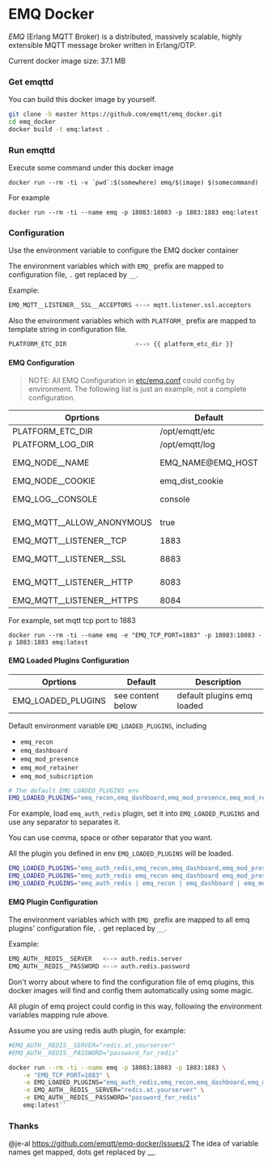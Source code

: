 # EMQ Docker

*EMQ* (Erlang MQTT Broker) is a distributed, massively scalable, highly extensible MQTT message broker written in Erlang/OTP.

Current docker image size: 37.1 MB 

### Get emqttd

You can build this docker image by yourself.

```bash
git clone -b master https://github.com/emqtt/emq_docker.git
cd emq_docker
docker build -t emq:latest . 
```

### Run emqttd

Execute some command under this docker image

``docker run --rm -ti -v `pwd`:$(somewhere) emq/$(image) $(somecommand)``

For example

``docker run --rm -ti --name emq -p 18083:18083 -p 1883:1883 emq:latest``

### Configuration

Use the environment variable to configure the EMQ docker container

The environment variables which with ``EMQ_`` prefix are mapped to configuration file, ``.`` get replaced by ``__``.

Example:

```bash
EMQ_MQTT__LISTENER__SSL__ACCEPTORS <--> mqtt.listener.ssl.acceptors
```

Also the environment variables which with ``PLATFORM_`` prefix are mapped to template string in configuration file.

```bash
PLATFORM_ETC_DIR                   <--> {{ platform_etc_dir }}
```

#### EMQ Configuration

> NOTE: All EMQ Configuration in [etc/emq.conf](https://github.com/emqtt/emqttd/blob/master/etc/emq.conf) could config by environment. The following list is just an example, not a complete configuration.

| Oprtions                  | Default            | Mapped                    | Description                           |
| ------------------------- | ------------------ | ------------------------- | ------------------------------------- |
| PLATFORM_ETC_DIR          | /opt/emqtt/etc     | {{ platform_etc_dir }}    | The etc directory                     |
| PLATFORM_LOG_DIR          | /opt/emqtt/log     | {{ platform_log_dir }}    | The log directory                     |
| EMQ_NODE__NAME            | EMQ_NAME@EMQ_HOST  | node.name                 | Erlang node name, name@ipaddress/host |
| EMQ_NODE__COOKIE          | emq_dist_cookie    | node.cookie               | cookie for cluster                    |
| EMQ_LOG__CONSOLE          | console            | log.console               | log console output method             |
| EMQ_MQTT__ALLOW_ANONYMOUS | true               | mqtt.allow_anonymous      | allow mqtt anonymous login            |
| EMQ_MQTT__LISTENER__TCP   | 1883               | mqtt.listener.tcp         | MQTT TCP port                         |
| EMQ_MQTT__LISTENER__SSL   | 8883               | mqtt.listener.ssl         | MQTT TCP TLS/SSL port                 |
| EMQ_MQTT__LISTENER__HTTP  | 8083               | mqtt.listener.http        | HTTP and WebSocket port               |
| EMQ_MQTT__LISTENER__HTTPS | 8084               |mqtt.listener.https         | HTTPS and WSS port                    |


For example, set mqtt tcp port to 1883

``docker run --rm -ti --name emq -e "EMQ_TCP_PORT=1883" -p 18083:18083 -p 1883:1883 emq:latest``

#### EMQ Loaded Plugins Configuration

| Oprtions                 | Default            | Description                           |
| ------------------------ | ------------------ | ------------------------------------- |
| EMQ_LOADED_PLUGINS       | see content below  | default plugins emq loaded            |

Default environment variable ``EMQ_LOADED_PLUGINS``, including 

- ``emq_recon``
- ``emq_dashboard``
- ``emq_mod_presence``
- ``emq_mod_retainer``
- ``emq_mod_subscription``

```bash
# The default EMQ_LOADED_PLUGINS env
EMQ_LOADED_PLUGINS="emq_recon,emq_dashboard,emq_mod_presence,emq_mod_retainer,emq_mod_subscription"
```

For example, load ``emq_auth_redis`` plugin, set it into ``EMQ_LOADED_PLUGINS`` and use any separator to separates it.

You can use comma, space or other separator that you want.

All the plugin you defined in env ``EMQ_LOADED_PLUGINS`` will be loaded.

```bash
EMQ_LOADED_PLUGINS="emq_auth_redis,emq_recon,emq_dashboard,emq_mod_presence,emq_mod_retainer,emq_mod_subscription"
EMQ_LOADED_PLUGINS="emq_auth_redis emq_recon emq_dashboard emq_mod_presence emq_mod_retainer emq_mod_subscription"
EMQ_LOADED_PLUGINS="emq_auth_redis | emq_recon | emq_dashboard | emq_mod_presence | emq_mod_retainer | emq_mod_subscription"
```

#### EMQ Plugin Configuration

The environment variables which with ``EMQ_`` prefix are mapped to all emq plugins' configuration file, ``.`` get replaced by ``__``.

Example:

```bash
EMQ_AUTH__REDIS__SERVER   <--> auth.redis.server
EMQ_AUTH__REDIS__PASSWORD <--> auth.redis.password
```

Don't worry about where to find the configuration file of emq plugins, this docker images will find and config them automatically using some magic.

All plugin of emq project could config in this way, following the environment variables mapping rule above.

Assume you are using redis auth plugin, for example:

```bash
#EMQ_AUTH__REDIS__SERVER="redis.at.yourserver"
#EMQ_AUTH__REDIS__PASSWORD="password_for_redis"

docker run --rm -ti --name emq -p 18083:18083 -p 1883:1883 \
    -e "EMQ_TCP_PORT=1883" \
    -e EMQ_LOADED_PLUGINS="emq_auth_redis,emq_recon,emq_dashboard,emq_mod_presence,emq_mod_retainer,emq_mod_subscription" \
    -e EMQ_AUTH__REDIS__SERVER="redis.at.yourserver" \
    -e EMQ_AUTH__REDIS__PASSWORD="password_for_redis"
    emq:latest``

```



### Thanks

@je-al https://github.com/emqtt/emq-docker/issues/2 The idea of variable names get mapped, dots get replaced by __.